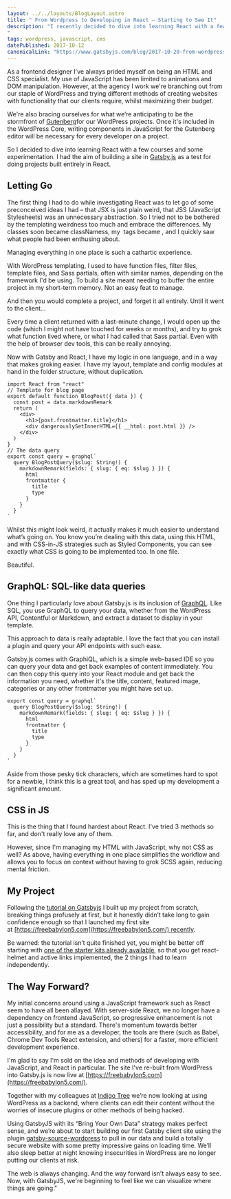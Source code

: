 ```yaml
---
layout: ../../layouts/BlogLayout.astro
title: " From Wordpress to Developing in React — Starting to See It"
description: "I recently decided to dive into learning React with a few courses and some experimentation. I had the aim of building a site in Gatsby.js as a test for building sites entirely in React. This is what I found out. This article was published on the gatsby.js blog.
"
tags: wordpress, javascript, cms
datePublished: 2017-10-12
canonicalLink: "https://www.gatsbyjs.com/blog/2017-10-20-from-wordpress-to-developing-in-react-starting-to-see-it/"
---
```

As a frontend designer I've always prided myself on being an HTML and CSS specialist. My use of JavaScript has been limited to animations and DOM manipulation. However, at the agency I work we're branching out from our staple of WordPress and trying different methods of creating websites with functionality that our clients require, whilst maximizing their budget.

We're also bracing ourselves for what we’re anticipating to be the stormfront of [Gutenberg](https://wordpress.org/plugins/gutenberg/)for our WordPress projects. Once it's included in the WordPress Core, writing components in JavaScript for the Gutenberg editor will be necessary for every developer on a project.

So I decided to dive into learning React with a few courses and some experimentation. I had the aim of building a site in [Gatsby.js](https://www.gatsbyjs.com/) as a test for doing projects built entirely in React.

## Letting Go

The first thing I had to do while investigating React was to let go of some preconceived ideas I had – that JSX is just plain weird, that JSS (JavaScript Stylesheets) was an unnecessary abstraction. So I tried not to be bothered by the templating weirdness too much and embrace the differences. My classes soon became classNamess, my <a> tags became <Links>, and I quickly saw what people had been enthusing about.

Managing everything in one place is such a cathartic experience.

With WordPress templating, I used to have function files, filter files, template files, and Sass partials, often with similar names, depending on the framework I'd be using. To build a site meant needing to buffer the entire project in my short-term memory. Not an easy feat to manage.

And then you would complete a project, and forget it all entirely. Until it went to the client…

Every time a client returned with a last-minute change, I would open up the code (which I might not have touched for weeks or months), and try to grok what function lived where, or what I had called that Sass partial. Even with the help of browser dev tools, this can be really annoying.

Now with Gatsby and React, I have my logic in one language, and in a way that makes groking easier. I have my layout, template and config modules at hand in the folder structure, without duplication.

```
import React from "react"
// Template for blog page
export default function BlogPost({ data }) {
  const post = data.markdownRemark
  return (
    <div>
      <h1>{post.frontmatter.title}</h1>
      <div dangerouslySetInnerHTML={{ __html: post.html }} />
    </div>
  )
}
// The data query
export const query = graphql`
  query BlogPostQuery($slug: String!) {
    markdownRemark(fields: { slug: { eq: $slug } }) {
      html
      frontmatter {
        title
        type
      }
    }
  }
`
```

Whilst this might look weird, it actually makes it much easier to understand what’s going on. You know you’re dealing with this data, using this HTML, and with CSS-in-JS strategies such as Styled Components, you can see exactly what CSS is going to be implemented too. In one file.

Beautiful.

## GraphQL: SQL-like data queries

One thing I particularly love about Gatsby.js is its inclusion of [GraphQL](https://graphql.org/). Like SQL, you use GraphQL to query your data, whether from the WordPress API, Contentful or Markdown, and extract a dataset to display in your template.

This approach to data is really adaptable. I love the fact that you can install a plugin and query your API endpoints with such ease.

Gatsby.js comes with GraphiQL, which is a simple web-based IDE so you can query your data and get back examples of content immediately. You can then copy this query into your React module and get back the information you need, whether it's the title, content, featured image, categories or any other frontmatter you might have set up.

```
export const query = graphql`
  query BlogPostQuery($slug: String!) {
    markdownRemark(fields: { slug: { eq: $slug } }) {
      html
      frontmatter {
        title
        type
      }
    }
  }
`
```

Aside from those pesky tick characters, which are sometimes hard to spot for a newbie, I think this is a great tool, and has sped up my development a significant amount.

## CSS in JS

This is the thing that I found hardest about React. I've tried 3 methods so far, and don't really love any of them.

However, since I'm managing my HTML with JavaScript, why not CSS as well? As above, having everything in one place simplifies the workflow and allows you to focus on context without having to grok SCSS again, reducing mental friction.

## My Project

Following the [tutorial on Gatsbyjs](https://www.gatsbyjs.com/tutorial/) I built up my project from scratch, breaking things profusely at first, but it honestly didn’t take long to gain confidence enough so that I launched my first site at [https://freebabylon5.com](https://freebabylon5.com/) recently.

Be warned: the tutorial isn’t quite finished yet, you might be better off starting with [one of the starter kits already available](https://www.gatsbyjs.com/starters/), so that you get react-helmet and active links implemented, the 2 things I had to learn independently.

## The Way Forward?

My initial concerns around using a JavaScript framework such as React seem to have all been allayed. With server-side React, we no longer have a dependency on frontend JavaScript, so progressive enhancement is not just a possibility but a standard. There's momentum towards better accessibility, and for me as a developer, the tools are there (such as Babel, Chrome Dev Tools React extension, and others) for a faster, more efficient development experience.

I'm glad to say I'm sold on the idea and methods of developing with JavaScript, and React in particular. The site I've re-built from WordPress into Gatsby.js is now live at [https://freebabylon5.com](https://freebabylon5.com/).

Together with my colleagues at [Indigo Tree](https://indigotree.co.uk/) we’re now looking at using WordPress as a backend, where clients can edit their content without the worries of insecure plugins or other methods of being hacked.

Using GatsbyJS with its “Bring Your Own Data” strategy makes perfect sense, and we’re about to start building our first Gatsby client site using the plugin [gatsby-source-wordpress](https://www.gatsbyjs.com/packages/gatsby-source-wordpress/) to pull in our data and build a totally secure website with some pretty impressive gains on loading time. We’ll also sleep better at night knowing insecurities in WordPress are no longer putting our clients at risk.

The web is always changing. And the way forward isn't always easy to see. Now, with GatsbyJS, we're beginning to feel like we can visualize where things are going."